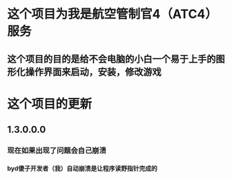 # 这个项目为我是航空管制官4（ATC4）服务
## 这个项目的目的是给不会电脑的小白一个易于上手的图形化操作界面来启动，安装，修改游戏
# 这个项目的更新
## 1.3.0.0.0
### 现在如果出现了问题会自己崩溃
#### byd傻子开发者（我）自动崩溃是让程序读野指针完成的